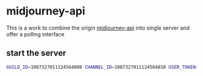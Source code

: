 # midjourney-api

This is a work to combine the origin [midjourney-api](https://github.com/yokonsan/midjourney-api) into single server and offer a polling interface

## start the server
```bash
GUILD_ID=1087327011124564008 CHANNEL_ID=1087327011124564010 USER_TOKEN=MTA4NzMyMjU1MzEyMDQ2OTA1NQ.GjwAFa.Ga7f28Nas4sZ40UXst-o__qPWHKk-Qim1iPtAM BOT_TOKEN=MTE5ODgzMTgwODA3MTA5NDQxMw.GQ_OhX.yziUCDceMc1AjJwzNj30HTQjkL9HaoEEPiEF8o uvicorn app:app
```
